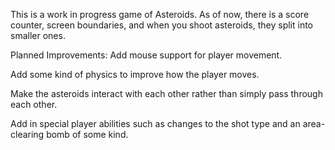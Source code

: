 This is a work in progress game of Asteroids. As of now, there is a score counter, screen boundaries, and when you shoot asteroids, they split into smaller ones. 

Planned Improvements:
Add mouse support for player movement. 

Add some kind of physics to improve how the player moves. 

Make the asteroids interact with each other rather than simply pass through each other. 

Add in special player abilities such as changes to the shot type and an area-clearing bomb of some kind. 
